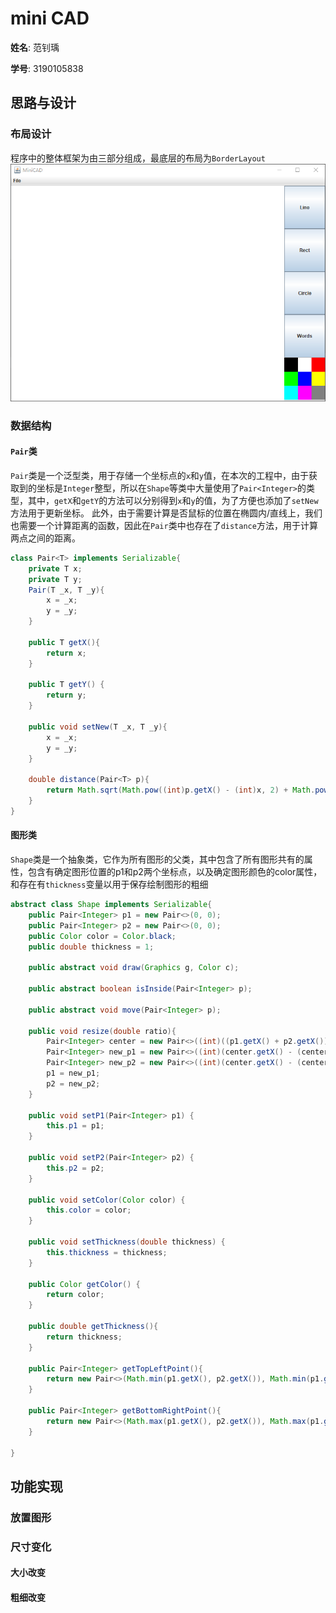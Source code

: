 # mini CAD
**姓名**: 范钊瑀

**学号**: 3190105838


## 思路与设计
### 布局设计
程序中的整体框架为由三部分组成，最底层的布局为`BorderLayout`
![](https://raw.githubusercontent.com/FanBB2333/picBed/main/img/20211112175746.png)

### 数据结构

#### `Pair`类
 `Pair`类是一个泛型类，用于存储一个坐标点的`x`和`y`值，在本次的工程中，由于获取到的坐标是`Integer`整型，所以在`Shape`等类中大量使用了`Pair<Integer>`的类型，其中，`getX`和`getY`的方法可以分别得到`x`和`y`的值，为了方便也添加了`setNew`方法用于更新坐标。
此外，由于需要计算是否鼠标的位置在椭圆内/直线上，我们也需要一个计算距离的函数，因此在`Pair`类中也存在了`distance`方法，用于计算两点之间的距离。
```java
class Pair<T> implements Serializable{
    private T x;
    private T y;
    Pair(T _x, T _y){
        x = _x;
        y = _y;
    }

    public T getX(){
        return x;
    }

    public T getY() {
        return y;
    }

    public void setNew(T _x, T _y){
        x = _x;
        y = _y;
    }

    double distance(Pair<T> p){
        return Math.sqrt(Math.pow((int)p.getX() - (int)x, 2) + Math.pow((int)p.getY() - (int)y, 2));
    }
}
```

#### 图形类
`Shape`类是一个抽象类，它作为所有图形的父类，其中包含了所有图形共有的属性，包含有确定图形位置的p1和p2两个坐标点，以及确定图形颜色的color属性，和存在有`thickness`变量以用于保存绘制图形的粗细

```java
abstract class Shape implements Serializable{
    public Pair<Integer> p1 = new Pair<>(0, 0);
    public Pair<Integer> p2 = new Pair<>(0, 0);
    public Color color = Color.black;
    public double thickness = 1;

    public abstract void draw(Graphics g, Color c);

    public abstract boolean isInside(Pair<Integer> p);

    public abstract void move(Pair<Integer> p);

    public void resize(double ratio){
        Pair<Integer> center = new Pair<>((int)((p1.getX() + p2.getX()) / 2), (int)((p1.getY() + p2.getY()) / 2));
        Pair<Integer> new_p1 = new Pair<>((int)(center.getX() - (center.getX() - p1.getX()) * ratio), (int)(center.getY() - (center.getY() - p1.getY()) * ratio));
        Pair<Integer> new_p2 = new Pair<>((int)(center.getX() - (center.getX() - p2.getX()) * ratio), (int)(center.getY() - (center.getY() - p2.getY()) * ratio));
        p1 = new_p1;
        p2 = new_p2;
    }

    public void setP1(Pair<Integer> p1) {
        this.p1 = p1;
    }

    public void setP2(Pair<Integer> p2) {
        this.p2 = p2;
    }
    
    public void setColor(Color color) {
        this.color = color;
    }

    public void setThickness(double thickness) {
        this.thickness = thickness;
    }

    public Color getColor() {
        return color;
    }

    public double getThickness(){
        return thickness;
    }

    public Pair<Integer> getTopLeftPoint(){
        return new Pair<>(Math.min(p1.getX(), p2.getX()), Math.min(p1.getY(), p2.getY()));
    }

    public Pair<Integer> getBottomRightPoint(){
        return new Pair<>(Math.max(p1.getX(), p2.getX()), Math.max(p1.getY(), p2.getY()));
    }

}
```

### 


## 功能实现

### 放置图形

### 尺寸变化
#### 大小改变

#### 粗细改变